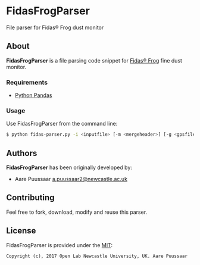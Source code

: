 # FidasFrogParser
File parser for Fidas® Frog dust monitor

## About

**FidasFrogParser** is a file parsing code snippet for [Fidas® Frog](https://www.palas.de/en/product/fidasfrog) fine dust monitor.

### Requirements

- [Python Pandas](https://pandas.pydata.org/pandas-docs/stable/install.html)

### Usage

Use FidasFrogParser from the command line:

``` sh
$ python fidas-parser.py -i <inputfile> [-m <mergeheader>] [-g <gpsfile>] [-o <outputfile>]
```
## Authors
**FidasFrogParser** has been originally developed by:

* Aare Puussaar <a.puussaar2@newcastle.ac.uk>

## Contributing

Feel free to fork, download, modify and reuse this parser.

## License

FidasFrogParser is provided under the [MIT](https://github.com/aarepuu/fidasparser/blob/master/LICENSE):

	Copyright (c), 2017 Open Lab Newcastle University, UK. Aare Puussaar
